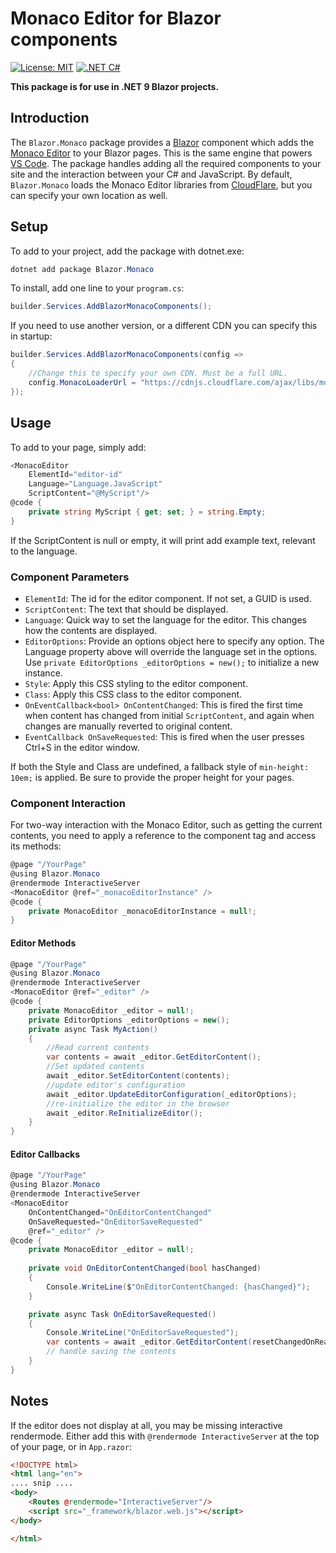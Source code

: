 # Monaco Editor for Blazor components

[![License: MIT](https://img.shields.io/badge/License-MIT-yellow.svg)](https://opensource.org/licenses/MIT)
[![.NET C#](https://img.shields.io/badge/.NET-C%23-blue)](https://docs.microsoft.com/en-us/dotnet/csharp/)

**This package is for use in .NET 9 Blazor projects.**
## Introduction

The `Blazor.Monaco` package provides a [Blazor](https://blazor.net) component which adds the 
[Monaco Editor](https://github.com/microsoft/monaco-editor) to your Blazor pages. This is the same engine that powers
[VS Code](https://github.com/microsoft/vscode). The package handles adding all the required components to your 
site and the interaction between your C# and JavaScript. By default, `Blazor.Monaco`
loads the Monaco Editor libraries from [CloudFlare](https://cdnjs.cloudflare.com/ajax/libs/monaco-editor/0.52.0/min/vs/loader.js),
but you can specify your own location as well.


## Setup

To add to your project, add the package with dotnet.exe:
```powershell
dotnet add package Blazor.Monaco 
```

To install, add one line to your `program.cs`:
```csharp
builder.Services.AddBlazorMonacoComponents();
```

If you need to use another version, or a different CDN you can specify this in startup:
```csharp
builder.Services.AddBlazorMonacoComponents(config =>
{
    //Change this to specify your own CDN. Must be a full URL. 
    config.MonacoLoaderUrl = "https://cdnjs.cloudflare.com/ajax/libs/monaco-editor/0.52.0/min/vs/loader.js";
});
```

## Usage
To add to your page, simply add:
```csharp
<MonacoEditor 
    ElementId="editor-id" 
    Language="Language.JavaScript" 
    ScriptContent="@MyScript"/>
@code {
    private string MyScript { get; set; } = string.Empty;
}    
```

If the ScriptContent is null or empty, it will print add example text, relevant to the language.

### Component Parameters
- `ElementId`: The id for the editor component. If not set, a GUID is used.
- `ScriptContent`: The text that should be displayed.
- `Language`: Quick way to set the language for the editor. This changes how the contents are displayed.
- `EditorOptions`: Provide an options object here to specify any option. The Language property above will override the language set in the options. Use `private EditorOptions _editorOptions = new();` to initialize a new instance.
- `Style`: Apply this CSS styling to the editor component.
- `Class`: Apply this CSS class to the editor component.
- `OnEventCallback<bool> OnContentChanged`: This is fired the first time when content has changed from initial `ScriptContent`, and again when changes are manually reverted to original content.
- `EventCallback OnSaveRequested`: This is fired when the user presses Ctrl+S in the editor window.

If both the Style and Class are undefined, a fallback style of `min-height: 10em;` is applied. Be sure to provide the proper height for your pages. 

### Component Interaction
For two-way interaction with the Monaco Editor, such as getting the current contents, you need to apply a reference to the component tag and access its methods:

```csharp
@page "/YourPage"
@using Blazor.Monaco
@rendermode InteractiveServer
<MonacoEditor @ref="_monacoEditorInstance" />
@code {
    private MonacoEditor _monacoEditorInstance = null!;
}
```

#### Editor Methods
```csharp
@page "/YourPage"
@using Blazor.Monaco
@rendermode InteractiveServer
<MonacoEditor @ref="_editor" />
@code {
    private MonacoEditor _editor = null!;
    private EditorOptions _editorOptions = new();
    private async Task MyAction()
    {
        //Read current contents
        var contents = await _editor.GetEditorContent();
        //Set updated contents
        await _editor.SetEditorContent(contents);
        //update editor's configuration
        await _editor.UpdateEditorConfiguration(_editorOptions);
        //re-initialize the editor in the browser
        await _editor.ReInitializeEditor();
    }
}
```

#### Editor Callbacks
```csharp
@page "/YourPage"
@using Blazor.Monaco
@rendermode InteractiveServer
<MonacoEditor
    OnContentChanged="OnEditorContentChanged"
    OnSaveRequested="OnEditorSaveRequested"
    @ref="_editor" />
@code {
    private MonacoEditor _editor = null!;
    
    private void OnEditorContentChanged(bool hasChanged)
    {
        Console.WriteLine($"OnEditorContentChanged: {hasChanged}");
    }

    private async Task OnEditorSaveRequested()
    {
        Console.WriteLine("OnEditorSaveRequested");
        var contents = await _editor.GetEditorContent(resetChangedOnRead: true);
        // handle saving the contents
    }
}
```

## Notes
If the editor does not display at all, you may be missing interactive rendermode. Either add this with `@rendermode InteractiveServer` at the top of your page, or in `App.razor`:
```html
<!DOCTYPE html>
<html lang="en">
.... snip ....
<body>
    <Routes @rendermode="InteractiveServer"/>
    <script src="_framework/blazor.web.js"></script>
</body>

</html>
```